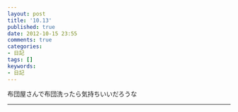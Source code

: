 ```yaml
---
layout: post
title: '10.13'
published: true
date: 2012-10-15 23:55
comments: true
categories:
- 日記
tags: []
keywords:
- 日記
---
```

布団屋さんで布団洗ったら気持ちいいだろうな

---

